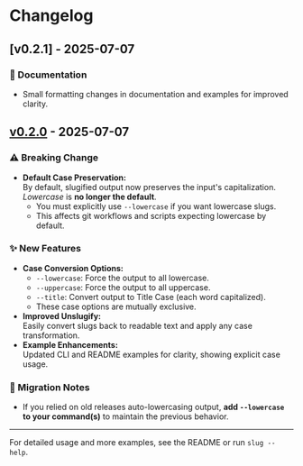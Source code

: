 # Changelog


## [v0.2.1] - 2025-07-07

### 📝 Documentation
- Small formatting changes in documentation and examples for improved clarity.

## [v0.2.0] - 2025-07-07


### ⚠️ Breaking Change
- **Default Case Preservation:**  
  By default, slugified output now preserves the input's capitalization. *Lowercase* is **no longer the default**.  
  - You must explicitly use `--lowercase` if you want lowercase slugs.
  - This affects git workflows and scripts expecting lowercase by default.

### ✨ New Features
- **Case Conversion Options:**
  - `--lowercase`: Force the output to all lowercase.
  - `--uppercase`: Force the output to all uppercase.
  - `--title`: Convert output to Title Case (each word capitalized).
  - These case options are mutually exclusive.
- **Improved Unslugify:**  
  Easily convert slugs back to readable text and apply any case transformation.
- **Example Enhancements:**  
  Updated CLI and README examples for clarity, showing explicit case usage.

### 🚨 Migration Notes
- If you relied on old releases auto-lowercasing output, **add `--lowercase` to your command(s)** to maintain the previous behavior.

---

For detailed usage and more examples, see the README or run `slug --help`.

[v0.2.0]: https://github.com/yoelrosenthal/slugomatic/releases/tag/v0.2.0
